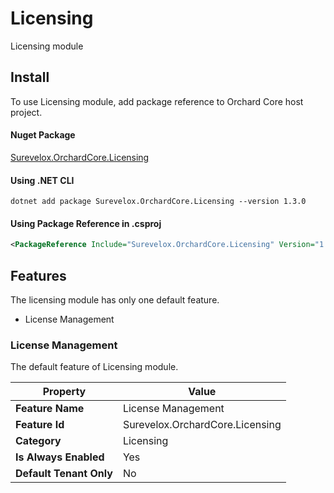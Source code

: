 # Licensing
Licensing module 

## Install
To use Licensing module, add package reference to Orchard Core host project.

#### Nuget Package

[Surevelox.OrchardCore.Licensing](https://www.nuget.org/packages/Surevelox.OrchardCore.Licensing)


#### Using .NET CLI

```dotnetcli
dotnet add package Surevelox.OrchardCore.Licensing --version 1.3.0
```
#### Using Package Reference in .csproj

```xml
<PackageReference Include="Surevelox.OrchardCore.Licensing" Version="1.3" />
```


## Features 

The licensing module has only one default feature. 

- License Management

### License Management
The default feature of Licensing module. 


|Property|Value|
|-|-|
|**Feature Name**|License Management|
|**Feature Id**|Surevelox.OrchardCore.Licensing|
|**Category**|Licensing|
|**Is Always Enabled**|Yes|
|**Default Tenant Only**|No|

